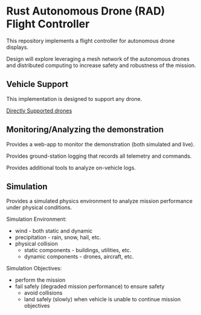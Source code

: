 Rust Autonomous Drone (RAD) Flight Controller
================================================================================
This repository implements a flight controller for autonomous drone displays.

Design will explore leveraging a mesh network of the autonomous drones and
distributed computing to increase safety and robustness of the mission.

Vehicle Support
--------------------------------------------------------------------------------
This implementation is designed to support any drone.

[Directly Supported drones](/firmware/drones/README.md)

Monitoring/Analyzing the demonstration
--------------------------------------------------------------------------------
Provides a web-app to monitor the demonstration (both simulated and live).

Provides ground-station logging that records all telemetry and commands.

Provides additional tools to analyze on-vehicle logs.

<!-- Leverages [Cesium](https://cesium.com/) for visualization. -->

Simulation
--------------------------------------------------------------------------------
Provides a simulated physics environment to analyze mission performance under
physical conditions.

Simulation Environment:
* wind - both static and dynamic
* precipitation - rain, snow, hail, etc.
* physical collision
    * static components - buildings, utilities, etc.
    * dynamic components - drones, aircraft, etc.

Simulation Objectives:
* perform the mission
* fail safely (degraded mission performance) to ensure safety
    * avoid collisions
    * land safely (slowly) when vehicle is unable to continue mission objectives

<!-- Leverages [ProjectChrono](https://projectchrono.org/) to provide environmental
physics to the simulated vehicle. -->


